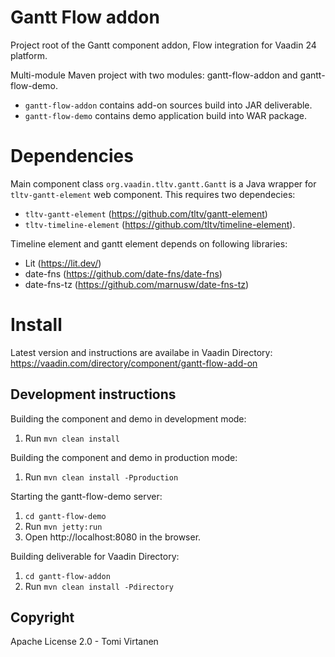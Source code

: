 # Gantt Flow addon

Project root of the Gantt component addon, Flow integration for Vaadin 24 platform.

Multi-module Maven project with two modules: gantt-flow-addon and gantt-flow-demo. 

- `gantt-flow-addon` contains add-on sources build into JAR deliverable.
- `gantt-flow-demo` contains demo application build into WAR package.

# Dependencies

Main component class `org.vaadin.tltv.gantt.Gantt` is a Java wrapper for `tltv-gantt-element` web component. This requires two dependecies:
- `tltv-gantt-element` (https://github.com/tltv/gantt-element)
- `tltv-timeline-element` (https://github.com/tltv/timeline-element).

Timeline element and gantt element depends on following libraries:
- Lit (https://lit.dev/)
- date-fns (https://github.com/date-fns/date-fns) 
- date-fns-tz (https://github.com/marnusw/date-fns-tz)

# Install

Latest version and instructions are availabe in Vaadin Directory: https://vaadin.com/directory/component/gantt-flow-add-on

## Development instructions

Building the component and demo in development mode:
1. Run `mvn clean install`

Building the component and demo in production mode:
1. Run `mvn clean install -Pproduction`

Starting the gantt-flow-demo server:
1. `cd gantt-flow-demo`
2. Run `mvn jetty:run`
3. Open http://localhost:8080 in the browser.

Building deliverable for Vaadin Directory:
1. `cd gantt-flow-addon`
2. Run `mvn clean install -Pdirectory`

## Copyright
Apache License 2.0 - Tomi Virtanen

